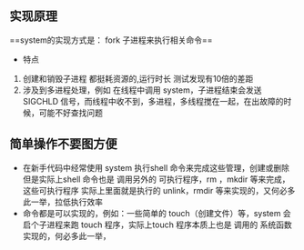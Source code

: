 ## 实现原理
==system的实现方式是： fork 子进程来执行相关命令==  
* 特点
1. 创建和销毁子进程 都挺耗资源的,运行时长 测试发现有10倍的差距
2. 涉及到多进程处理，例如 在线程中调用 system，子进程结束会发送 SIGCHLD 信号，而线程中收不到，多进程，多线程搅在一起，在出故障的时候，可能不好查找问题

## 简单操作不要图方便
* 在新手代码中经常使用 system 执行shell 命令来完成这些管理，创建或删除 但是实际上shell 命令也是 调用另外的 可执行程序，rm ，mkdir 等来完成，这些可执行程序 实际上里面就是执行的 unlink，rmdir 等来实现的，又何必多此一举，拉低执行效率
* 命令都是可以实现的，例如：一些简单的 touch（创建文件）等，system 会启个子进程来跑 touch 程序，实际上touch 程序本质上也是 调用的 系统函数实现的，何必多此一举，